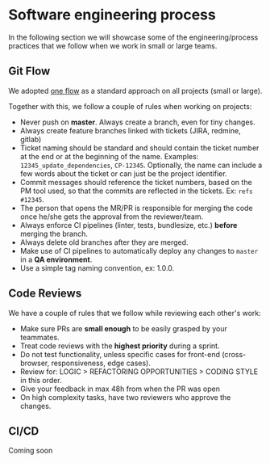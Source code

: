 
# Software engineering process
In the following section we will showcase some of the engineering/process practices that we follow when we work in small or large teams.

## Git Flow
We adopted [one flow](http://endoflineblog.com/oneflow-a-git-branching-model-and-workflow) as a standard approach on all projects (small or large). 

Together with this, we follow a couple of rules when working on projects:
* Never push on **master**. Always create a branch, even for tiny changes.
* Always create feature branches linked with tickets (JIRA, redmine, gitlab)
* Ticket naming should be standard and should contain the ticket number at the end or at the beginning of the name. Examples: `12345_update_dependencies`, `CP-12345`. Optionally, the name can include a few words about the ticket or can just be the project identifier.
* Commit messages should reference the ticket numbers, based on the PM tool used, so that the commits are reflected in the tickets. Ex: `refs #12345`.
* The person that opens the MR/PR is responsible for merging the code once he/she gets the approval from the reviewer/team.
* Always enforce CI pipelines (linter, tests, bundlesize, etc.) **before** merging the branch.
* Always delete old branches after they are merged.
* Make use of CI pipelines to automatically deploy any changes to `master` in a **QA environment**.
* Use a simple tag naming convention, ex: 1.0.0.

## Code Reviews
We have a couple of rules that we follow while reviewing each other's work:
* Make sure PRs are **small enough** to be easily grasped by your teammates.
* Treat code reviews with the **highest priority** during a sprint.
* Do not test functionality, unless specific cases for front-end (cross-browser, responsiveness, edge cases).
* Review for: LOGIC > REFACTORING OPPORTUNITIES > CODING STYLE in this order.
* Give your feedback in max 48h from when the PR was open
* On high complexity tasks, have two reviewers who approve the changes.

## CI/CD
Coming soon
